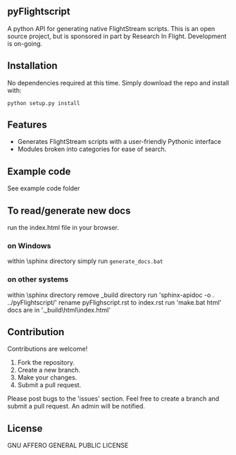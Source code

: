 ## pyFlightscript

A python API for generating native FlightStream scripts.
This is an open source project, but is sponsored in part by Research In Flight. Development is on-going.

## Installation

No dependencies required at this time. Simply download the repo and install with:

`python setup.py install`

## Features

- Generates FlightStream scripts with a user-friendly Pythonic interface
- Modules broken into categories for ease of search.

## Example code

See example code folder

## To read/generate new docs

run the index.html file in your browser.

### on Windows

within \sphinx directory
simply run `generate_docs.bat`

### on other systems

within \sphinx directory
remove \_build directory
run 'sphinx-apidoc -o . ../pyFlightscript/'
rename pyFlighscript.rst to index.rst
run 'make.bat html'
docs are in '.\_build\html\index.html'

## Contribution

Contributions are welcome!

1. Fork the repository.
2. Create a new branch.
3. Make your changes.
4. Submit a pull request.

Please post bugs to the 'issues' section. Feel free to create a branch and submit a pull request. An admin will be notified.

## License

GNU AFFERO GENERAL PUBLIC LICENSE

